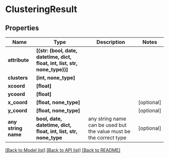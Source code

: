# ClusteringResult


## Properties
Name | Type | Description | Notes
------------ | ------------- | ------------- | -------------
**attribute** | **[{str: (bool, date, datetime, dict, float, int, list, str, none_type)}]** |  | 
**clusters** | **[int, none_type]** |  | 
**xcoord** | **[float]** |  | 
**ycoord** | **[float]** |  | 
**x_coord** | **[float, none_type]** |  | [optional] 
**y_coord** | **[float, none_type]** |  | [optional] 
**any string name** | **bool, date, datetime, dict, float, int, list, str, none_type** | any string name can be used but the value must be the correct type | [optional]

[[Back to Model list]](../README.md#documentation-for-models) [[Back to API list]](../README.md#documentation-for-api-endpoints) [[Back to README]](../README.md)


